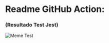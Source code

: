 # Readme GitHub Action:
### (Resultado Test Jest)

![Meme Test](https://api.memegen.link/images/bender/vamoss!!/salio_bien_el_test.png)